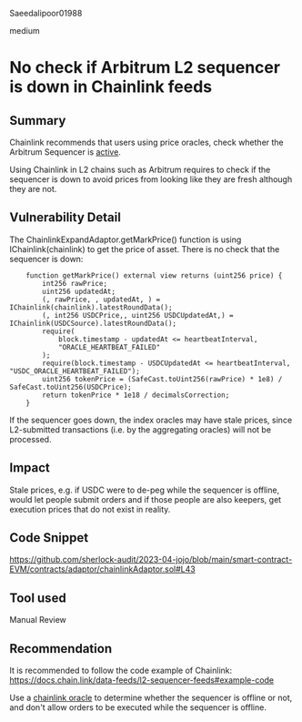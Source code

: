 Saeedalipoor01988

medium

# No check if Arbitrum L2 sequencer is down in Chainlink feeds

## Summary

Chainlink recommends that users using price oracles, check whether the Arbitrum Sequencer is 
[active](https://docs.chain.link/data-feeds/l2-sequencer-feeds#arbitrum).

Using Chainlink in L2 chains such as Arbitrum requires to check if the sequencer is down to avoid prices from looking like they are fresh although they are not.

## Vulnerability Detail
The ChainlinkExpandAdaptor.getMarkPrice() function is using IChainlink(chainlink) to get the price of asset. There is no check that the sequencer is down:

```solidity
    function getMarkPrice() external view returns (uint256 price) {
        int256 rawPrice;
        uint256 updatedAt;
        (, rawPrice, , updatedAt, ) = IChainlink(chainlink).latestRoundData();
        (, int256 USDCPrice,, uint256 USDCUpdatedAt,) = IChainlink(USDCSource).latestRoundData();
        require(
            block.timestamp - updatedAt <= heartbeatInterval,
            "ORACLE_HEARTBEAT_FAILED"
        );
        require(block.timestamp - USDCUpdatedAt <= heartbeatInterval, "USDC_ORACLE_HEARTBEAT_FAILED");
        uint256 tokenPrice = (SafeCast.toUint256(rawPrice) * 1e8) / SafeCast.toUint256(USDCPrice);
        return tokenPrice * 1e18 / decimalsCorrection;
    }
```

If the sequencer goes down, the index oracles may have stale prices, since L2-submitted transactions (i.e. by the aggregating oracles) will not be processed.

## Impact
Stale prices, e.g. if USDC were to de-peg while the sequencer is offline, would let people submit orders and if those people are also keepers, get execution prices that do not exist in reality.

## Code Snippet
https://github.com/sherlock-audit/2023-04-jojo/blob/main/smart-contract-EVM/contracts/adaptor/chainlinkAdaptor.sol#L43

## Tool used
Manual Review

## Recommendation
It is recommended to follow the code example of Chainlink:
https://docs.chain.link/data-feeds/l2-sequencer-feeds#example-code

Use a [chainlink oracle](https://blog.chain.link/how-to-use-chainlink-price-feeds-on-arbitrum/#almost_done!_meet_the_l2_sequencer_health_flag) to determine whether the sequencer is offline or not, and don't allow orders to be executed while the sequencer is offline.
